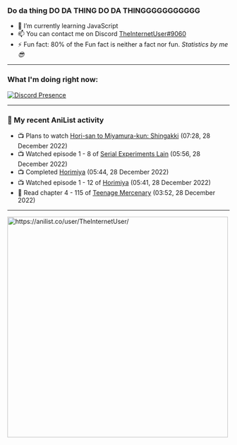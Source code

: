 ### Do da thing DO DA THING DO DA THINGGGGGGGGGGG

- 🌱 I’m currently learning JavaScript
- 📫 You can contact me on Discord [TheInternetUser#9060](https://discord.com/users/534117072796385300)
- ⚡ Fun fact: 80% of the Fun fact is neither a fact nor fun. _Statistics by me 😎_
<hr>
 
### What I'm doing right now:
[![Discord Presence](https://lanyard.cnrad.dev/api/534117072796385300)](https://discord.com/users/534117072796385300)
<hr>
  
### 🌸 My recent AniList activity

<!-- ANILIST_ACTIVITY:start -->

-   📺 Plans to watch [Hori-san to Miyamura-kun: Shingakki](https://anilist.co/anime/14753) (07:28, 28 December 2022)
-   📺 Watched episode 1 - 8 of [Serial Experiments Lain](https://anilist.co/anime/339) (05:56, 28 December 2022)
-   📺 Completed [Horimiya](https://anilist.co/anime/124080) (05:44, 28 December 2022)
-   📺 Watched episode 1 - 12 of [Horimiya](https://anilist.co/anime/124080) (05:41, 28 December 2022)
-   📖 Read chapter 4 - 115 of [Teenage Mercenary](https://anilist.co/manga/126297) (03:52, 28 December 2022)

<!-- ANILIST_ACTIVITY:end -->
<hr>

<img width="500" alt="https://anilist.co/user/TheInternetUser/" src="https://img.anili.st/User/929966"/>
